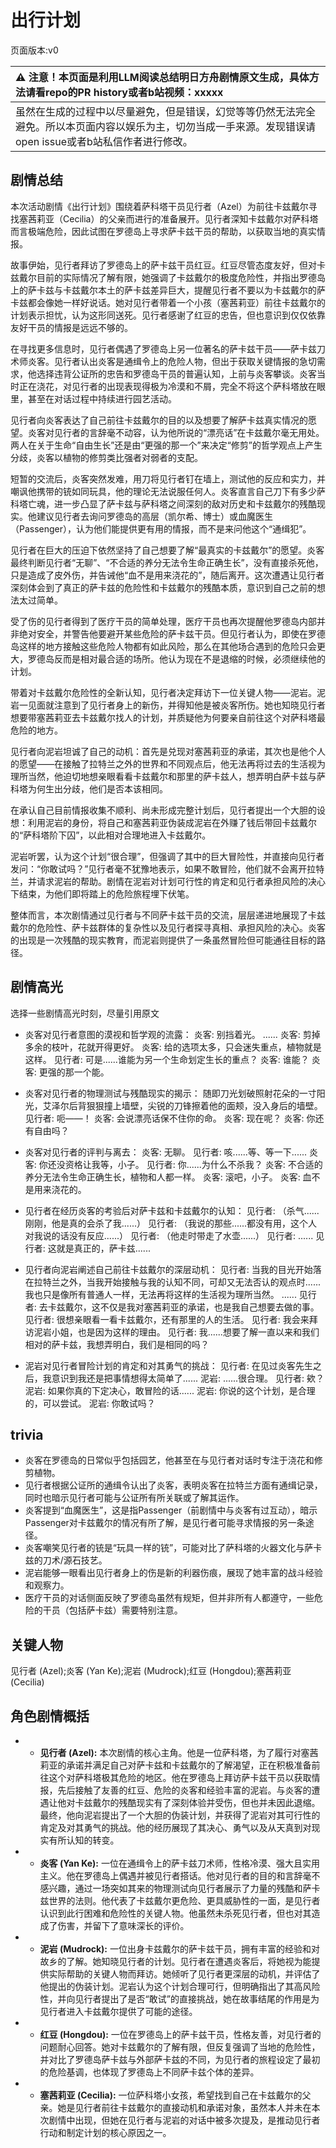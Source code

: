 # 出行计划
页面版本:v0
 

| :warning: 注意！本页面是利用LLM阅读总结明日方舟剧情原文生成，具体方法请看repo的PR history或者b站视频：xxxxx           |
|:----------------------------|
| 虽然在生成的过程中以尽量避免，但是错误，幻觉等等仍然无法完全避免。所以本页面内容以娱乐为主，切勿当成一手来源。发现错误请open issue或者b站私信作者进行修改。|



## 剧情总结
本次活动剧情《出行计划》围绕着萨科塔干员见行者（Azel）为前往卡兹戴尔寻找塞茜莉亚（Cecilia）的父亲而进行的准备展开。见行者深知卡兹戴尔对萨科塔而言极端危险，因此试图在罗德岛上寻求萨卡兹干员的帮助，以获取当地的真实情报。

故事伊始，见行者拜访了罗德岛上的萨卡兹干员红豆。红豆尽管态度友好，但对卡兹戴尔目前的实际情况了解有限，她强调了卡兹戴尔的极度危险性，并指出罗德岛上的萨卡兹与卡兹戴尔本土的萨卡兹差异巨大，提醒见行者不要以为卡兹戴尔的萨卡兹都会像她一样好说话。她对见行者带着一个小孩（塞茜莉亚）前往卡兹戴尔的计划表示担忧，认为这形同送死。见行者感谢了红豆的忠告，但也意识到仅仅依靠友好干员的情报是远远不够的。

在寻找更多信息时，见行者偶遇了罗德岛上另一位著名的萨卡兹干员——萨卡兹刀术师炎客。见行者认出炎客是通缉令上的危险人物，但出于获取关键情报的急切需求，他选择违背公证所的忠告和罗德岛干员的普遍认知，上前与炎客攀谈。炎客当时正在浇花，对见行者的出现表现得极为冷漠和不屑，完全不将这个萨科塔放在眼里，甚至在对话过程中持续进行园艺活动。

见行者向炎客表达了自己前往卡兹戴尔的目的以及想要了解萨卡兹真实情况的愿望。炎客对见行者的言辞毫不动容，认为他所说的“漂亮话”在卡兹戴尔毫无用处。两人在关于生命“自由生长”还是由“更强的那一个”来决定“修剪”的哲学观点上产生分歧，炎客以植物的修剪类比强者对弱者的支配。

短暂的交流后，炎客突然发难，用刀将见行者钉在墙上，测试他的反应和实力，并嘲讽他携带的铳如同玩具，他的理论无法说服任何人。炎客直言自己刀下有多少萨科塔亡魂，进一步凸显了萨卡兹与萨科塔之间深刻的敌对历史和卡兹戴尔的残酷现实。他建议见行者去询问罗德岛的高层（凯尔希、博士）或血魔医生（Passenger），认为他们能提供更有用的情报，而不是来问他这个“通缉犯”。

见行者在巨大的压迫下依然坚持了自己想要了解“最真实的卡兹戴尔”的愿望。炎客最终判断见行者“无聊”、“不合适的养分无法令生命正确生长”，没有直接杀死他，只是造成了皮外伤，并告诫他“血不是用来浇花的”，随后离开。这次遭遇让见行者深刻体会到了真正的萨卡兹的危险性和卡兹戴尔的残酷本质，意识到自己之前的想法太过简单。

受了伤的见行者得到了医疗干员的简单处理，医疗干员也再次提醒他罗德岛内部并非绝对安全，并警告他要避开某些危险的萨卡兹干员。但见行者认为，即使在罗德岛这样的地方接触这些危险人物都有如此风险，那么在其他场合遇到的危险只会更大，罗德岛反而是相对最合适的场所。他认为现在不是退缩的时候，必须继续他的计划。

带着对卡兹戴尔危险性的全新认知，见行者决定拜访下一位关键人物——泥岩。泥岩一见面就注意到了见行者身上的新伤，并得知他是被炎客所伤。她也知晓见行者想要带塞茜莉亚去卡兹戴尔找人的计划，并质疑他为何要亲自前往这个对萨科塔最危险的地方。

见行者向泥岩坦诚了自己的动机：首先是兑现对塞茜莉亚的承诺，其次也是他个人的愿望——在接触了拉特兰之外的世界和不同观点后，他无法再将过去的生活视为理所当然，他迫切地想亲眼看看卡兹戴尔和那里的萨卡兹人，想弄明白萨卡兹与萨科塔为何生出分歧，他们是否本该相同。

在承认自己目前情报收集不顺利、尚未形成完整计划后，见行者提出一个大胆的设想：利用泥岩的身份，将自己和塞茜莉亚伪装成泥岩在外赚了钱后带回卡兹戴尔的“萨科塔阶下囚”，以此相对合理地进入卡兹戴尔。

泥岩听罢，认为这个计划“很合理”，但强调了其中的巨大冒险性，并直接向见行者发问：“你敢试吗？”见行者毫不犹豫地表示，如果不敢冒险，他们就不会离开拉特兰，并请求泥岩的帮助。剧情在泥岩对计划可行性的肯定和见行者承担风险的决心下结束，为他们即将踏上的危险旅程埋下伏笔。

整体而言，本次剧情通过见行者与不同萨卡兹干员的交流，层层递进地展现了卡兹戴尔的危险性、萨卡兹群体的复杂性以及见行者探寻真相、承担风险的决心。炎客的出现是一次残酷的现实教育，而泥岩则提供了一条虽然冒险但可能通往目标的路径。
## 剧情高光
选择一些剧情高光时刻，尽量引用原文

*   炎客对见行者意图的漠视和哲学观的流露：
    炎客: 别挡着光。
    ......
    炎客: 剪掉多余的枝叶，花就开得更好。
    炎客: 给的选项太多，只会迷失重点，植物就是这样。
    见行者: 可是......谁能为另一个生命划定生长的重点？
    炎客: 谁能？
    炎客: 更强的那一个能。

*   炎客对见行者的物理测试与残酷现实的揭示：
    随即刀光划破照射花朵的一寸阳光，艾泽尔后背狠狠撞上墙壁，尖锐的刀锋擦着他的面颊，没入身后的墙壁。
    见行者: 呃——！
    炎客: 会说漂亮话保不住你的命。
    炎客: 现在呢？
    炎客: 你还有自由吗？

*   炎客对见行者的评判与离去：
    炎客: 无聊。
    见行者: 咳......等、等一下......
    炎客: 你还没资格让我等，小子。
    见行者: 你......为什么不杀我？
    炎客: 不合适的养分无法令生命正确生长，植物和人都一样。
    炎客: 滚吧，小子。
    炎客: 血不是用来浇花的。

*   见行者在经历炎客的考验后对萨卡兹和卡兹戴尔的认知：
    见行者: （杀气......刚刚，他是真的会杀了我......）
    见行者: （我说的那些......都没有用，这个人对我说的话没有反应......）
    见行者: （他走时带走了水壶......）
    见行者: ......
    见行者: 这就是真正的，萨卡兹......

*   见行者向泥岩阐述自己前往卡兹戴尔的深层动机：
    见行者: 当我的目光开始落在拉特兰之外，当我开始接触与我的认知不同，可却又无法否认的观点时......我也只是像所有普通人一样，无法再将这样的生活视为理所当然。
    ......
    见行者: 去卡兹戴尔，这不仅是我对塞茜莉亚的承诺，也是我自己想要去做的事。
    见行者: 很想亲眼看一看卡兹戴尔，还有那里的人的生活。
    见行者: 我会来拜访泥岩小姐，也是因为这样的理由。
    见行者: 我......想要了解一直以来和我们相对的萨卡兹，我想弄明白，我们是相同的吗？

*   泥岩对见行者冒险计划的肯定和对其勇气的挑战：
    见行者: 在见过炎客先生之后，我意识到我还是把事情想得太简单了......
    泥岩: ......很合理。
    见行者: 欸？
    泥岩: 如果你真的下定决心，敢冒险的话......
    泥岩: 你说的这个计划，是合理的，可以尝试。
    泥岩: 你敢试吗？
## trivia
*   炎客在罗德岛的日常似乎包括园艺，他甚至在与见行者对话时专注于浇花和修剪植物。
*   见行者根据公证所的通缉令认出了炎客，表明炎客在拉特兰方面有通缉记录，同时也暗示见行者可能与公证所有所关联或了解其运作。
*   炎客提到“血魔医生”，这是指Passenger（前剧情中与炎客有过互动），暗示Passenger对卡兹戴尔的情况有所了解，是见行者可能寻求情报的另一条途径。
*   炎客嘲笑见行者的铳是“玩具一样的铳”，可能对比了萨科塔的火器文化与萨卡兹的刀术/源石技艺。
*   泥岩能够一眼看出见行者身上的伤是新的利器伤痕，展现了她丰富的战斗经验和观察力。
*   医疗干员的对话侧面反映了罗德岛虽然有规矩，但并非所有人都遵守，一些危险的干员（包括萨卡兹）需要特别注意。
## 关键人物
见行者 (Azel);炎客 (Yan Ke);泥岩 (Mudrock);红豆 (Hongdou);塞茜莉亚 (Cecilia)
## 角色剧情概括
-   *   **见行者 (Azel):** 本次剧情的核心主角。他是一位萨科塔，为了履行对塞茜莉亚的承诺并满足自己对萨卡兹和卡兹戴尔的了解渴望，正在积极准备前往这个对萨科塔极其危险的地区。他在罗德岛上拜访萨卡兹干员以获取情报，先后接触了友善的红豆、危险的炎客和经验丰富的泥岩。与炎客的遭遇让他对卡兹戴尔的残酷现实有了深刻体验并受伤，但也并未因此退缩。最终，他向泥岩提出了一个大胆的伪装计划，并获得了泥岩对其可行性的肯定及对其勇气的挑战。他的经历展现了其决心、勇气以及从天真到对现实有所认知的转变。
-   *   **炎客 (Yan Ke):** 一位在通缉令上的萨卡兹刀术师，性格冷漠、强大且实用主义。他在罗德岛上偶遇并被见行者搭话。他对见行者的目的和言辞毫不感兴趣，通过一场突如其来的物理测试向见行者展示了力量的残酷和萨卡兹世界的法则。他代表了卡兹戴尔更危险、更具威胁性的一面，是见行者认识到此行困难和危险性的关键人物。他虽然未杀死见行者，但也对其造成了伤害，并留下了意味深长的评价。
-   *   **泥岩 (Mudrock):** 一位出身卡兹戴尔的萨卡兹干员，拥有丰富的经验和对故乡的了解。她知晓见行者的计划。见行者在遭遇炎客后，将她视为能提供实际帮助的关键人物而拜访。她倾听了见行者更深层的动机，并评估了他提出的伪装计划。泥岩认为这个计划合理可行，但明确指出了其高风险性，并向见行者提出了是否“敢试”的直接挑战，她在故事结尾的作用是为见行者进入卡兹戴尔提供了可能的途径。
-   *   **红豆 (Hongdou):** 一位在罗德岛上的萨卡兹干员，性格友善，对见行者的问题耐心回答。她对卡兹戴尔的了解有限，但反复强调了当地的危险性，并对比了罗德岛萨卡兹与外部萨卡兹的不同，为见行者的旅程设定了最初的危险基调，也体现了罗德岛上不同萨卡兹个体的差异。
-   *   **塞茜莉亚 (Cecilia):** 一位萨科塔小女孩，希望找到自己在卡兹戴尔的父亲。她是见行者前往卡兹戴尔的直接动机和承诺对象，虽然本人并未在本次剧情中出现，但她在见行者与泥岩的对话中被多次提及，是推动见行者行动和制定计划的核心原因之一。